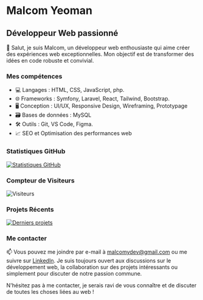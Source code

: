# Malcom Yeoman
## Développeur Web passionné

👋 Salut, je suis Malcom, un développeur web enthousiaste qui aime créer des expériences web exceptionnelles. Mon objectif est de transformer des idées en code robuste et convivial.

### Mes compétences

- 💻 Langages : HTML, CSS, JavaScript, php.
- 🌐 Frameworks : Symfony, Laravel, React, Tailwind, Bootstrap.
- 🖥️ Conception : UI/UX, Responsive Design, Wireframing, Prototypage
- 🗃️ Bases de données : MySQL
- 🛠️ Outils : Git, VS Code, Figma.
- 📈 SEO et Optimisation des performances web

### Statistiques GitHub

[![Statistiques GitHub](https://github-readme-stats.vercel.app/api?username=Malcom-Yeoman&show_icons=true)](https://github.com/Malcom-Yeoman)

### Compteur de Visiteurs

![Visiteurs](https://hits.dwyl.com/Malcom-Yeoman/Malcom-Yeoman.svg)

### Projets Récents

[![Derniers projets](https://github-readme-stats.vercel.app/api/pin/?username=Malcom-Yeoman&repo=votre-repo)](https://github.com/malcomyeoman/votre-repo)

### Me contacter

📫 Vous pouvez me joindre par e-mail à malcomydev@gmail.com ou me suivre sur [LinkedIn](https://www.linkedin.com/in/votreprofillinkedin). Je suis toujours ouvert aux discussions sur le développement web, la collaboration sur des projets intéressants ou simplement pour discuter de notre passion commune.

N'hésitez pas à me contacter, je serais ravi de vous connaître et de discuter de toutes les choses liées au web !
